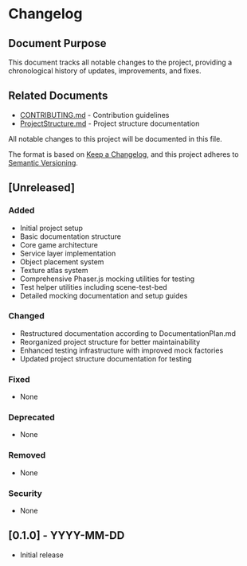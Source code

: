 # Changelog

## Document Purpose
This document tracks all notable changes to the project, providing a chronological history of updates, improvements, and fixes.

## Related Documents
- [CONTRIBUTING.md](CONTRIBUTING.md) - Contribution guidelines
- [ProjectStructure.md](ProjectStructure.md) - Project structure documentation

All notable changes to this project will be documented in this file.

The format is based on [Keep a Changelog](https://keepachangelog.com/en/1.0.0/),
and this project adheres to [Semantic Versioning](https://semver.org/spec/v2.0.0.html).

## [Unreleased]

### Added
- Initial project setup
- Basic documentation structure
- Core game architecture
- Service layer implementation
- Object placement system
- Texture atlas system
- Comprehensive Phaser.js mocking utilities for testing
- Test helper utilities including scene-test-bed
- Detailed mocking documentation and setup guides

### Changed
- Restructured documentation according to DocumentationPlan.md
- Reorganized project structure for better maintainability
- Enhanced testing infrastructure with improved mock factories
- Updated project structure documentation for testing

### Fixed
- None

### Deprecated
- None

### Removed
- None

### Security
- None

## [0.1.0] - YYYY-MM-DD
- Initial release 